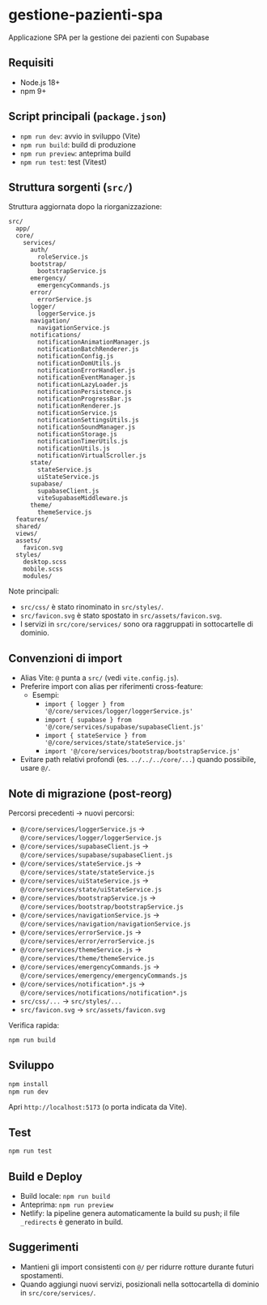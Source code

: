 # gestione-pazienti-spa
Applicazione SPA per la gestione dei pazienti con Supabase

## Requisiti
- Node.js 18+
- npm 9+

## Script principali (`package.json`)
- `npm run dev`: avvio in sviluppo (Vite)
- `npm run build`: build di produzione
- `npm run preview`: anteprima build
- `npm run test`: test (Vitest)

## Struttura sorgenti (`src/`)
Struttura aggiornata dopo la riorganizzazione:

```
src/
  app/
  core/
    services/
      auth/
        roleService.js
      bootstrap/
        bootstrapService.js
      emergency/
        emergencyCommands.js
      error/
        errorService.js
      logger/
        loggerService.js
      navigation/
        navigationService.js
      notifications/
        notificationAnimationManager.js
        notificationBatchRenderer.js
        notificationConfig.js
        notificationDomUtils.js
        notificationErrorHandler.js
        notificationEventManager.js
        notificationLazyLoader.js
        notificationPersistence.js
        notificationProgressBar.js
        notificationRenderer.js
        notificationService.js
        notificationSettingsUtils.js
        notificationSoundManager.js
        notificationStorage.js
        notificationTimerUtils.js
        notificationUtils.js
        notificationVirtualScroller.js
      state/
        stateService.js
        uiStateService.js
      supabase/
        supabaseClient.js
        viteSupabaseMiddleware.js
      theme/
        themeService.js
  features/
  shared/
  views/
  assets/
    favicon.svg
  styles/
    desktop.scss
    mobile.scss
    modules/
```

Note principali:
- `src/css/` è stato rinominato in `src/styles/`.
- `src/favicon.svg` è stato spostato in `src/assets/favicon.svg`.
- I servizi in `src/core/services/` sono ora raggruppati in sottocartelle di dominio.

## Convenzioni di import
- Alias Vite: `@` punta a `src/` (vedi `vite.config.js`).
- Preferire import con alias per riferimenti cross-feature:
  - Esempi:
    - `import { logger } from '@/core/services/logger/loggerService.js'`
    - `import { supabase } from '@/core/services/supabase/supabaseClient.js'`
    - `import { stateService } from '@/core/services/state/stateService.js'`
    - `import '@/core/services/bootstrap/bootstrapService.js'`
- Evitare path relativi profondi (es. `../../../core/...`) quando possibile, usare `@/`.

## Note di migrazione (post-reorg)
Percorsi precedenti → nuovi percorsi:
- `@/core/services/loggerService.js` → `@/core/services/logger/loggerService.js`
- `@/core/services/supabaseClient.js` → `@/core/services/supabase/supabaseClient.js`
- `@/core/services/stateService.js` → `@/core/services/state/stateService.js`
- `@/core/services/uiStateService.js` → `@/core/services/state/uiStateService.js`
- `@/core/services/bootstrapService.js` → `@/core/services/bootstrap/bootstrapService.js`
- `@/core/services/navigationService.js` → `@/core/services/navigation/navigationService.js`
- `@/core/services/errorService.js` → `@/core/services/error/errorService.js`
- `@/core/services/themeService.js` → `@/core/services/theme/themeService.js`
- `@/core/services/emergencyCommands.js` → `@/core/services/emergency/emergencyCommands.js`
- `@/core/services/notification*.js` → `@/core/services/notifications/notification*.js`
- `src/css/...` → `src/styles/...`
- `src/favicon.svg` → `src/assets/favicon.svg`

Verifica rapida:
```bash
npm run build
```

## Sviluppo
```bash
npm install
npm run dev
```
Apri `http://localhost:5173` (o porta indicata da Vite).

## Test
```bash
npm run test
```

## Build e Deploy
- Build locale: `npm run build`
- Anteprima: `npm run preview`
- Netlify: la pipeline genera automaticamente la build su push; il file `_redirects` è generato in build.

## Suggerimenti
- Mantieni gli import consistenti con `@/` per ridurre rotture durante futuri spostamenti.
- Quando aggiungi nuovi servizi, posizionali nella sottocartella di dominio in `src/core/services/`.
